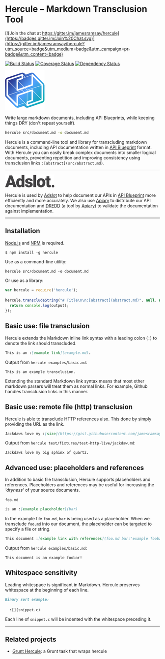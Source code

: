 # Hercule – Markdown Transclusion Tool

[![Join the chat at https://gitter.im/jamesramsay/hercule](https://badges.gitter.im/Join%20Chat.svg)](https://gitter.im/jamesramsay/hercule?utm_source=badge&utm_medium=badge&utm_campaign=pr-badge&utm_content=badge)

[![Build Status](https://travis-ci.org/jamesramsay/hercule.svg)](https://travis-ci.org/jamesramsay/hercule)
[![Coverage Status](https://coveralls.io/repos/jamesramsay/hercule/badge.svg)](https://coveralls.io/r/jamesramsay/hercule)
[![Dependency Status](https://david-dm.org/jamesramsay/hercule.svg)](https://david-dm.org/jamesramsay/hercule)

![Hercule logo](hercule.png)

Write large markdown documents, including API Blueprints, while keeping things DRY (don't repeat yourself).

```bash
hercule src/document.md -o document.md
```

Hercule is a command-line tool and library for transcluding markdown documents, including API documentation written in [API Blueprint](http://apiblueprint.org) format. With Hercule you can easily break complex documents into smaller logical documents, preventing repetition and improving consistency using transclusion links `:[abstract](src/abstract.md)`.

-----

[![Adslot](adslot.png)](http://adslot.com/)

Hercule is used by [Adslot](http://adslot.com) to help document our APIs in [API Blueprint](http://apiblueprint.org) more efficiently and more accurately. We also use [Apiary](http://apiary.io) to distribute our API documentation and [DREDD](https://github.com/apiaryio/dredd) (a tool by [Apiary](http://apiary.io)) to validate the documentation against implementation.

-----

## Installation

[Node.js](http://nodejs.org) and [NPM](http://npmjs.org) is required.

```
$ npm install -g hercule
```

Use as a command-line utility:

```
hercule src/document.md -o document.md
```

Or use as a library:

```javascript
var hercule = require('hercule');

hercule.transcludeString("# Title\n\n:[abstract](abstract.md)", null, null, null, function(output) {
  return console.log(output);
});
```

## Basic use: file transclusion

Hercule extends the Markdown inline link syntax with a leading colon (`:`) to denote the link should transcluded.

```markdown
This is an :[example link](example.md).
```

Output from `hercule examples/basic.md`:

```
This is an example transclusion.
```

Extending the standard Markdown link syntax means that most other markdown parsers will treat them as normal links.
For example, Github handles transclusion links in this manner.

## Basic use: remote file (http) transclusion

Hercule is able to transclude HTTP references also.
This done by simply providing the URL as the link.

```markdown
Jackdaws love my :[size](https://gist.githubusercontent.com/jamesramsay/e869c0164a187cc756d4/raw/5e6052f67b6bf87c6862e3e17e1a646cf31cbe16/size.md) sphinx of quartz.
```

Output from `hercule test/fixtures/test-http-live/jackdaw.md`:

```
Jackdaws love my big sphinx of quartz.
```

## Advanced use: placeholders and references

In addition to basic file transclusion, Hercule supports placeholders and references.
Placeholders and references may be useful for increasing the _'dryness'_ of your source documents.

`foo.md`

```markdown
is an :[example placeholder](bar)
```

In the example file `foo.md`, `bar` is being used as a placeholder.
When we transclude `foo.md` into our document, the placeholder can be targeted to specify a file or string.

```markdown
This document :[example link with references](foo.md bar:"example foobar!")
```

Output from `hercule examples/basic.md`:

```
This document is an example foobar!
```

## Whitespace sensitivity

Leading whitespace is significant in Markdown.
Hercule preserves whitespace at the beginning of each line.

```markdown
Binary sort example:

  :[](snippet.c)

```

Each line of `snippet.c` will be indented with the whitespace preceding it.

----

## Related projects

- [Grunt Hercule](https://github.com/chesleybrown/grunt-hercule): a Grunt task that wraps hercule

